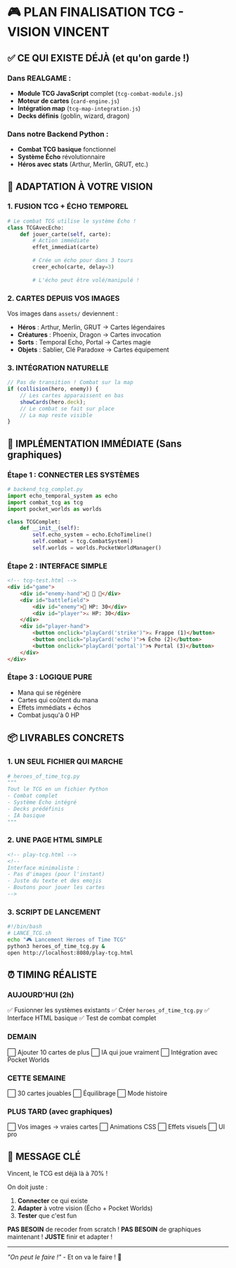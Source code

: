 # 🎮 PLAN FINALISATION TCG - VISION VINCENT

## ✅ CE QUI EXISTE DÉJÀ (et qu'on garde !)

### Dans REALGAME :
- **Module TCG JavaScript** complet (`tcg-combat-module.js`)
- **Moteur de cartes** (`card-engine.js`) 
- **Intégration map** (`tcg-map-integration.js`)
- **Decks définis** (goblin, wizard, dragon)

### Dans notre Backend Python :
- **Combat TCG basique** fonctionnel
- **Système Écho** révolutionnaire
- **Héros avec stats** (Arthur, Merlin, GRUT, etc.)

## 🎯 ADAPTATION À VOTRE VISION

### 1. FUSION TCG + ÉCHO TEMPOREL
```python
# Le combat TCG utilise le système Écho !
class TCGAvecEcho:
    def jouer_carte(self, carte):
        # Action immédiate
        effet_immediat(carte)
        
        # Crée un écho pour dans 3 tours
        creer_echo(carte, delay=3)
        
        # L'écho peut être volé/manipulé !
```

### 2. CARTES DEPUIS VOS IMAGES
Vos images dans `assets/` deviennent :
- **Héros** : Arthur, Merlin, GRUT → Cartes légendaires
- **Créatures** : Phoenix, Dragon → Cartes invocation
- **Sorts** : Temporal Echo, Portal → Cartes magie
- **Objets** : Sablier, Clé Paradoxe → Cartes équipement

### 3. INTÉGRATION NATURELLE
```javascript
// Pas de transition ! Combat sur la map
if (collision(hero, enemy)) {
    // Les cartes apparaissent en bas
    showCards(hero.deck);
    // Le combat se fait sur place
    // La map reste visible
}
```

## 🚀 IMPLÉMENTATION IMMÉDIATE (Sans graphiques)

### Étape 1 : CONNECTER LES SYSTÈMES
```python
# backend_tcg_complet.py
import echo_temporal_system as echo
import combat_tcg as tcg
import pocket_worlds as worlds

class TCGComplet:
    def __init__(self):
        self.echo_system = echo.EchoTimeline()
        self.combat = tcg.CombatSystem()
        self.worlds = worlds.PocketWorldManager()
```

### Étape 2 : INTERFACE SIMPLE
```html
<!-- tcg-test.html -->
<div id="game">
    <div id="enemy-hand">🎴 🎴 🎴</div>
    <div id="battlefield">
        <div id="enemy">👹 HP: 30</div>
        <div id="player">⚔️ HP: 30</div>
    </div>
    <div id="player-hand">
        <button onclick="playCard('strike')">⚔️ Frappe (1)</button>
        <button onclick="playCard('echo')">🌀 Écho (2)</button>
        <button onclick="playCard('portal')">🌀 Portal (3)</button>
    </div>
</div>
```

### Étape 3 : LOGIQUE PURE
- Mana qui se régénère
- Cartes qui coûtent du mana
- Effets immédiats + échos
- Combat jusqu'à 0 HP

## 📦 LIVRABLES CONCRETS

### 1. UN SEUL FICHIER QUI MARCHE
```python
# heroes_of_time_tcg.py
"""
Tout le TCG en un fichier Python
- Combat complet
- Système Écho intégré
- Decks prédéfinis
- IA basique
"""
```

### 2. UNE PAGE HTML SIMPLE
```html
<!-- play-tcg.html -->
<!-- 
Interface minimaliste :
- Pas d'images (pour l'instant)
- Juste du texte et des emojis
- Boutons pour jouer les cartes
-->
```

### 3. SCRIPT DE LANCEMENT
```bash
#!/bin/bash
# LANCE_TCG.sh
echo "🎮 Lancement Heroes of Time TCG"
python3 heroes_of_time_tcg.py &
open http://localhost:8080/play-tcg.html
```

## ⏰ TIMING RÉALISTE

### AUJOURD'HUI (2h)
✅ Fusionner les systèmes existants
✅ Créer `heroes_of_time_tcg.py`
✅ Interface HTML basique
✅ Test de combat complet

### DEMAIN
⬜ Ajouter 10 cartes de plus
⬜ IA qui joue vraiment
⬜ Intégration avec Pocket Worlds

### CETTE SEMAINE
⬜ 30 cartes jouables
⬜ Équilibrage
⬜ Mode histoire

### PLUS TARD (avec graphiques)
⬜ Vos images → vraies cartes
⬜ Animations CSS
⬜ Effets visuels
⬜ UI pro

## 💬 MESSAGE CLÉ

Vincent, le TCG est déjà là à 70% !

On doit juste :
1. **Connecter** ce qui existe
2. **Adapter** à votre vision (Écho + Pocket Worlds)
3. **Tester** que c'est fun

**PAS BESOIN** de recoder from scratch !
**PAS BESOIN** de graphiques maintenant !
**JUSTE** finir et adapter !

---

*"On peut le faire !"* - Et on va le faire ! 🚀